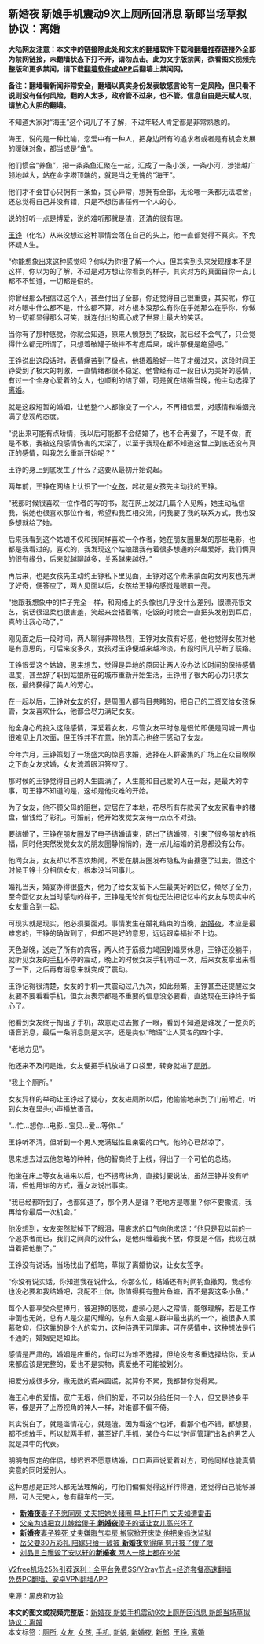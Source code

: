  <h2>新婚夜 新娘手机震动9次上厕所回消息 新郎当场草拟协议：离婚</h2> <p class="notice"><b>大陆网友注意：本文中的链接除此处和文末的<a href="https://github.com/bannedbook/fanqiang" >翻墙</a>软件下载和<a href="https://github.com/killgcd/justmysocks/blob/master/README.md">翻墙推荐</a>链接外全部为禁网链接，未翻墙状态下打不开，请勿点击。此为文字版禁闻，欲看图文视频完整版和更多禁闻，请下载<a href="https://github.com/bannedbook/fanqiang">翻墙软件或APP</a>后翻墙上禁闻网。</p><p>备注：翻墙看新闻非常安全，翻墙以真实身份发表敏感言论有一定风险，但只看不说则没有任何风险，翻的人太多，政府管不过来，也不管。信息自由是天赋人权，请放心大胆的翻墙。</b></p>  <div class="entry"> <p>不知道大家对“海王”这个词儿了不了解，不过年轻人肯定都是非常熟悉的。</p> <p>海王，说的是一种比喻，恋爱中有一种人，把身边所有的追求者或者是有机会发展的暧昧对象，都当成是“鱼”。</p> <p>他们惯会“养鱼”，把一条条鱼汇聚在一起，汇成了一条小溪，一条小河，涉猎越广领地越大，站在金字塔顶端的，就是当之无愧的“海王”。</p> <p>他们才不会甘心只拥有一条鱼，贪心异常，想拥有全部，无论哪一条都无法取舍，还总觉得自己并没有错，只是不想伤害任何一个人的心。</p> <p>说的好听一点是博爱，说的难听那就是渣，还渣的很有理。</p> <p><a href="https://www.bannedbook.org/bnews/tag/%e7%8e%8b%e9%93%ae/" class="st_tag internal_tag" rel="tag" title="标签 王铮 下的日志">王铮</a>（化名）从来没想过这种事情会落在自己的头上，他一直都觉得不真实。不免怀疑人生。</p> <p>“你能想象出来这种感觉吗？你以为你很了解一个人，但其实到头来发现根本不是这样，你以为的了解，不过是对方想让你看到的样子，其实对方的真面目你一点儿都不不知道，一切都是假的。</p> <p>你曾经那么相信过这个人，甚至付出了全部，你还觉得自己很重要，其实呢，你在对方眼中什么都不是，什么都不算。对方根本没那么有你在乎她那么在乎你，你做的一切都显得那么可笑，就连付出的真心成了世界上最大的笑话。</p> <p>当你有了那种感觉，你就会知道，原来人愤怒到了极致，就已经不会气了，只会觉得什么都无所谓了，只想着破罐子破摔不考虑后果，或许那便是绝望吧。”</p> <p>王铮说出这段话时，表情痛苦到了极点，他捂着脸好一阵子才缓过来，这段时间王铮受到了极大的刺激，一直情绪都很不稳定。他曾经有过一段自认为美好的感情，有过一个全身心爱着的女人，也顺利的结了婚，可是就在结婚当晚，他主动选择了<a href="https://www.bannedbook.org/bnews/tag/%e7%a6%bb%e5%a9%9a/" class="st_tag internal_tag" rel="tag" title="标签 离婚 下的日志">离婚</a>。</p> <p>就是这段短暂的婚姻，让他整个人都像变了一个人，不再相信爱，对感情和婚姻充满了悲观的态度。</p> <p>“说出来可能有点矫情，我以后可能都不会结婚了，也不会再爱了，不是不做，而是不敢，我被这段感情伤害的太深了，以至于我现在都不知道这世上到底还没有真正的感情，叫我怎么重新开始呢？”</p> <p>王铮的身上到底发生了什么？这要从最初开始说起。</p>  <p>两年前，王铮在网络上认识了一个<a href="https://www.bannedbook.org/bnews/tag/%e5%a5%b3%e5%ad%a9/" class="st_tag internal_tag" rel="tag" title="标签 女孩 下的日志">女孩</a>，起初是女孩先主动找的王铮。</p> <p>“我那时候很喜欢一位作者的写的书，就在网上发过几篇个人见解，她主动私信我，说她也很喜欢那位作者，希望和我互相交流，问我要了我的联系方式，我也没多想就给了她。</p> <p>后来我看到这个姑娘不仅和我同样喜欢一个作者，她在朋友圈里发的那些电影，也都是我看过的，喜欢的，我发现这个姑娘跟我有着很多想通的兴趣爱好，我们俩真的很有缘分，后来就越聊越多，关系越来越好。”</p> <p>再后来，也是女孩先主动约王铮私下里见面，王铮对这个素未蒙面的女网友也充满了好奇，便答应了，两人见面以后，女孩给王铮的感觉是眼前一亮。</p> <p>“她跟我想象中的样子完全一样，和网络上的头像也几乎没什么差别，很漂亮很文艺，说话很温柔也很害羞，笑起来会捂着嘴，吃饭的时候会一直把头发别到耳后，真的让我心动了。”</p> <p>刚见面之后一段时间，两人聊得非常热烈，王铮对女孩有好感，他也觉得女孩对他是有意思的，可后来没多久，女孩对王铮便越来越冷淡，有段时间几乎断了联络。</p> <p>王铮很爱这个姑娘，思来想去，觉得是异地的原因让两人没办法长时间的保持感情温度，甚至辞了职到姑娘所在的城市重新开始生活，王铮用了很大的心力只求女孩，最终获得了美人的芳心。</p> <p>在一起以后，王铮对<a href="https://www.bannedbook.org/bnews/tag/%e5%a5%b3%e5%8f%8b/" class="st_tag internal_tag" rel="tag" title="标签 女友 下的日志">女友</a>的好，是周围人都有目共睹的，把自己的工资交给女孩保管，女友喜欢什么，他都会尽力满足女友。</p> <p>他全身心的投入这段感情，深爱着女友，尽管女友平时总是很忙即便是同城一周也很难见上几次面，但王铮并不在意，他的真心也终于感动了女友。</p> <p>今年六月，王铮策划了一场盛大的惊喜求婚，选择在人群密集的广场上在众目睽睽之下向女友求婚，女友流着眼泪答应了。</p> <p>那时候的王铮觉得自己的人生圆满了，人生能和自己爱的人在一起，是最大的幸事，可王铮不知道的是，这却是他灾难的开始。</p> <p>为了女友，他不顾父母的阻拦，定居在了本地，花尽所有存款买了女友家看中的楼盘，借钱给了彩礼。可婚前，他开始发觉女友有一点点不对劲。</p> <p>要结婚了，王铮在朋友圈发了电子结婚请柬，晒出了结婚照，引来了很多朋友的祝福，同时他突然发觉女友的朋友圈静悄悄的，连一点儿结婚的消息都没有公布。</p>  <p>他问女友，女友却以不喜欢热闹，不爱在朋友圈发布隐私为由搪塞了过去，但这个时候王铮十分相信女友，根本没当回事儿。</p> <p>婚礼当天，婚宴办得很盛大，他为了给女友留下人生最美好的回忆，倾尽了全力，至今回忆女友当时感动的样子，王铮是无论如何也无法把记忆中的女友与现实中的女友重合到一起。</p> <p>可现实就是现实，他必须要面对。事情发生在婚礼结束的当晚，<a href="https://www.bannedbook.org/bnews/tag/%E6%96%B0%E5%A9%9A%E5%A4%9C/" class="st_tag internal_tag" rel="tag" title="标签 新婚夜 下的日志">新婚夜</a>，本应是最难忘的，王铮的确做到了，但却不是好的意思，远远跟幸福扯不上边。</p> <p>天色渐晚，送走了所有的宾客，两人终于筋疲力竭回到婚房休息，王铮还没躺平，就听见女友的<a href="https://www.bannedbook.org/bnews/tag/%e6%89%8b%e6%9c%ba/" class="st_tag internal_tag" rel="tag" title="标签 手机 下的日志">手机</a>不停的震动，晚上的时候女友手机响过一次，后来女友拿出来看了一下，之后再有消息来就变成了震动。</p> <p>王铮记得很清楚，女友的手机一共震动过八九次，如此频繁，王铮甚至还提醒过女友要不要看看手机，但女友表示都是不重要的信息没必要看，直达现在王铮终于留心了。</p> <p>他看到女友终于掏出了手机，故意走过去撇了一眼，看到不知道是谁发了一整页的语音消息，最后一条消息则是文字，还是类似“暗语”让人莫名的四个字。</p> <p>“老地方见”。</p> <p>他还来不及问是谁，女友便把手机放进了口袋里，转身就进了<a href="https://www.bannedbook.org/bnews/tag/%e5%8e%95%e6%89%80/" class="st_tag internal_tag" rel="tag" title="标签 厕所 下的日志">厕所</a>。</p> <p>“我上个厕所。”</p> <p>女友异样的举动让王铮起了疑心，女友进厕所以后，他偷偷地来到了门前附近，听到女友在里头小声播放语音。</p> <p>“&#8230;忙&#8230;想你&#8230;电影&#8230;宝贝&#8230;爱&#8230;等你&#8230;”</p> <p>王铮听不清，但听到一个男人充满磁性且亲密的口气，他的心已然凉了。</p> <p>思来想去过去他忽略的种种，他的智商终于上线，得出了一个可怕的总结。</p>  <p>他坐在床上等女友进来以后，也不拐弯抹角，直接讨要说法，虽然王铮并没有听清，但他用诈的方式，逼女友说出事实。</p> <p>“我已经都听到了，也都知道了，那个男人是谁？老地方是哪里？你不要撒谎，我再给你最后一次机会。”</p> <p>他没想到，女友突然就掉下了眼泪，用哀求的口气向他求饶：“他只是我以前的一个追求者而已，我们之间真的没什么，是他纠缠着我不放，你要是不信，我现在就当着把他删了。”</p> <p>王铮没有说话，当场找出了纸笔，草拟了离婚协议，让女友签字。</p> <p>“你没有说实话，你知道我在说什么，你那么忙，结婚还有时间钓鱼撒网，我想你也没必要和我结婚吧，我配不上你，你值得拥有整片鱼塘，而不是我这条小鱼。”</p> <p>每个人都享受众星捧月，被追捧的感觉，虚荣心是人之常情，能够理解，若是工作中倒也无妨，总有人是众星闪耀的，总有人会是人群中最出挑的一个，被很多人羡慕敬仰，但这靠的是个人的实力，这种待遇无可厚非，可在感情中，这种想法是行不通的，婚姻更是如此。</p> <p>感情是严肃的，婚姻是庄重的，你可以为难不选择，但绝没有多重选择给你，爱从来都应该是完整的，爱也不是实物，真爱绝不可能被划分。</p> <p>把爱分成很多分，撒无数的谎来圆谎，就算你不累，我都替你觉得累。</p> <p>海王心中的爱情，宽广无垠，他们的爱，不可以分给任何一个人，但又是终身平等，像是开了上帝视角的神人一样，对谁都不偏不倚。</p> <p>其实说白了，就是滥情花心，就是渣。因为看这个也好，看那个也不错，都想要，都不想放手，所以就两手抓，甚至好几手抓，某位今年以“时间管理”出名的男艺人就是其中的代表。</p> <p>明明有固定的伴侣，却迟迟不愿意结婚，口口声声说爱着对方，可他同样也能真情实意的同时爱别人。</p> <p>这种思想是正常人都无法理解的，可他们偏偏觉得这样行得通，还觉得自己能够兼顾，可人无完人，总有翻车的一天。</p> <ul class='op-related-articles' title='相关阅读'> <li><a href='https://www.bannedbook.org/bnews/lifebaike/20201111/1429217.html' target='_blank'><b>新婚夜</b>妻子不愿同房 丈夫把她关猪圈 早上打开门 丈夫如遭雷击</a></li> <li><a href='https://www.bannedbook.org/bnews/funmedia/20190101/1056734.html' target='_blank'>父亲为钱把女儿嫁给傻子 <b>新婚夜</b>傻子的话让女儿高兴坏了</a></li> <li><a href='https://www.bannedbook.org/bnews/lifebaike/20181212/1046025.html' target='_blank'><b>新婚夜</b>妻子猝死 丈夫嫌晦气卖房 搬家掀开床垫 他把亲妈送监狱</a></li> <li><a href='https://www.bannedbook.org/bnews/funmedia/20181202/1040553.html' target='_blank'>岳父要30万彩礼 陪嫁只给一破被 <b>新婚夜</b>觉得痒 剪开被子傻了眼</a></li> <li><a href='https://www.bannedbook.org/bnews/yule/20171022/845426.html' target='_blank'>刘品言自曝毁了安以轩的<b>新婚夜</b> 两人一晚上都在吵架</a></li> </ul> <p class="texttj"> <a href="https://www.bannedbook.org/forum23/topic22702.html" target="_blank">V2free机场25%引荐返利：全平台免费SS/V2ray节点+经济套餐高速翻墙</a><br/> <a href="https://github.com/bannedbook/fanqiang/wiki/%E7%A6%81%E9%97%BB%E7%BD%91%E5%AE%89%E5%8D%93%E7%BF%BB%E5%A2%99%E6%96%B0%E9%97%BBAPP" target="_blank">免费PC翻墙、安卓VPN翻墙APP</a></p><p> 来源：黑皮和方脸 </p> <a name='sharetosocial'></a>       <div><b>本文的图文或视频完整版</b>：<a href='https://www.bannedbook.org/bnews/funmedia/20201226/1455074.html'>新婚夜 新娘手机震动9次上厕所回消息 新郎当场草拟协议：离婚</a></div>  </div><!--END ENTRY--> <div class="postfooter"> <div>本文标签：<a href="https://www.bannedbook.org/bnews/tag/%e5%8e%95%e6%89%80/" rel="tag">厕所</a>, <a href="https://www.bannedbook.org/bnews/tag/%e5%a5%b3%e5%8f%8b/" rel="tag">女友</a>, <a href="https://www.bannedbook.org/bnews/tag/%e5%a5%b3%e5%ad%a9/" rel="tag">女孩</a>, <a href="https://www.bannedbook.org/bnews/tag/%e6%89%8b%e6%9c%ba/" rel="tag">手机</a>, <a href="https://www.bannedbook.org/bnews/tag/%e6%96%b0%e5%a8%98/" rel="tag">新娘</a>, <a href="https://www.bannedbook.org/bnews/tag/%E6%96%B0%E5%A9%9A%E5%A4%9C/" rel="tag">新婚夜</a>, <a href="https://www.bannedbook.org/bnews/tag/%e6%96%b0%e9%83%8e/" rel="tag">新郎</a>, <a href="https://www.bannedbook.org/bnews/tag/%e7%8e%8b%e9%93%ae/" rel="tag">王铮</a>, <a href="https://www.bannedbook.org/bnews/tag/%e7%a6%bb%e5%a9%9a/" rel="tag">离婚</a></div>  </div><!--END POSTFOOTER--> 